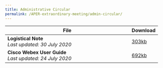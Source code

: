 ```yaml
---
title: Administrative Circular
permalink: /APER-extraordinary-meeting/admin-circular/
---
```

<style>
  table th:first-of-type {width: 85%}
  table th:nth-of-type(2) {width: 15%}
</style>


| **File** | **Download** |
|---|:----|
| **Logistical Note**<br>*Last updated: 30 July 2020*<br> | [303kb](/files/APERF-Extraordinary-Meeting-Logistical-Note-30-July.pdf) |
| **Cisco Webex User Guide**<br>*Last updated: 24 July 2020*<br> | [692kb](/files/APERF-Cisco-Webex-User-Guide-24-July.pdf) |
